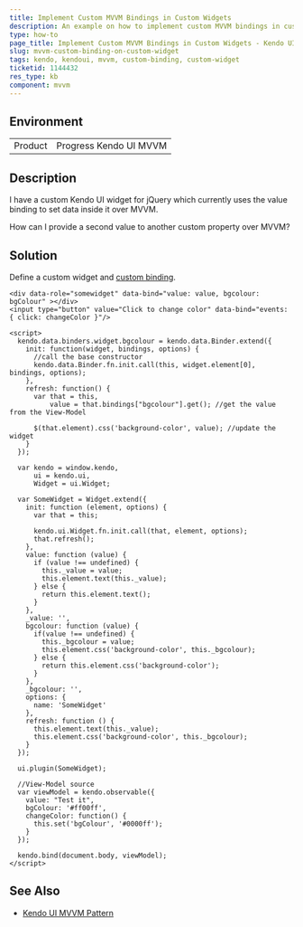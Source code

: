 ```yaml
---
title: Implement Custom MVVM Bindings in Custom Widgets
description: An example on how to implement custom MVVM bindings in custom Kendo UI widgets for jQuery.
type: how-to
page_title: Implement Custom MVVM Bindings in Custom Widgets - Kendo UI MVVM for jQuery
slug: mvvm-custom-binding-on-custom-widget
tags: kendo, kendoui, mvvm, custom-binding, custom-widget
ticketid: 1144432
res_type: kb
component: mvvm
---
```


## Environment

<table>
 <tr>
  <td>Product</td>
  <td>Progress Kendo UI MVVM</td>
 </tr>
</table>

## Description

I have a custom Kendo UI widget for jQuery which currently uses the value binding to set data inside it over MVVM.

How can I provide a second value to another custom property over MVVM?

## Solution

Define a custom widget and [custom binding](https://docs.telerik.com/kendo-ui/framework/mvvm/bindings/custom#custom-widget-binding).

````dojo
<div data-role="somewidget" data-bind="value: value, bgcolour: bgColour" ></div>
<input type="button" value="Click to change color" data-bind="events: { click: changeColor }"/>

<script>
  kendo.data.binders.widget.bgcolour = kendo.data.Binder.extend({
    init: function(widget, bindings, options) {
      //call the base constructor
      kendo.data.Binder.fn.init.call(this, widget.element[0], bindings, options);
    },
    refresh: function() {
      var that = this,
          value = that.bindings["bgcolour"].get(); //get the value from the View-Model

      $(that.element).css('background-color', value); //update the widget
    }
  });

  var kendo = window.kendo,
      ui = kendo.ui,
      Widget = ui.Widget;

  var SomeWidget = Widget.extend({
    init: function (element, options) {
      var that = this;

      kendo.ui.Widget.fn.init.call(that, element, options);
      that.refresh();
    },        
    value: function (value) {
      if (value !== undefined) {
        this._value = value;
        this.element.text(this._value);
      } else {
        return this.element.text();
      }
    },
    _value: '',
    bgcolour: function (value) {
      if(value !== undefined) {
        this._bgcolour = value;
        this.element.css('background-color', this._bgcolour);
      } else {
        return this.element.css('background-color');
      }
    },
    _bgcolour: '',
    options: {
      name: 'SomeWidget'
    },
    refresh: function () {
      this.element.text(this._value);
      this.element.css('background-color', this._bgcolour);
    }
  });

  ui.plugin(SomeWidget);

  //View-Model source
  var viewModel = kendo.observable({
    value: "Test it",
    bgColour: '#ff00ff',
    changeColor: function() {
      this.set('bgColour', '#0000ff');
    }
  });

  kendo.bind(document.body, viewModel);    
</script>
````

## See Also

* [Kendo UI MVVM Pattern](https://docs.telerik.com/kendo-ui/framework/mvvm/overview)
